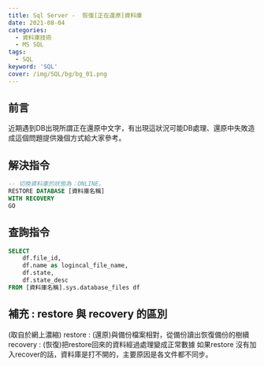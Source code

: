 ```yaml
---
title: Sql Server -  恢復[正在還原]資料庫
date: 2021-08-04
categories:
  - 資料庫技術
  - MS SQL
tags: 
  - SQL
keyword: 'SQL'
cover: /img/SQL/bg/bg_01.png
---
```


## 前言
近期遇到DB出現所謂正在還原中文字，有出現這狀況可能DB處理、還原中失敗造成這個問題提供幾個方式給大家參考。

## 解決指令

```sql
-- 切換資料庫的狀態為：ONLINE。
RESTORE DATABASE [資料庫名稱]
WITH RECOVERY
GO
```

## 查詢指令
```sql
SELECT
	df.file_id,
	df.name as logincal_file_name,
	df.state,
	df.state_desc
FROM [資料庫名稱].sys.database_files df
```

## 補充 : restore 與 recovery 的區別
(取自於網上濃縮)
restore  : (還原)與備份檔案相對，從備份讀出恢復備份的樹續
recovery : (恢復)把restore回來的資料經過處理變成正常數據
如果restore 沒有加入recover的話，資料庫是打不開的，主要原因是各文件都不同步。

